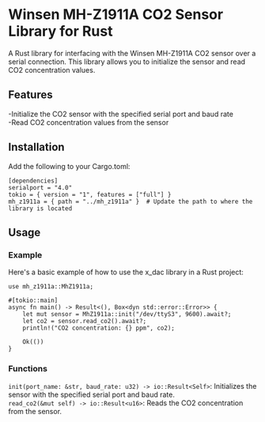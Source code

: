 # Winsen MH-Z1911A CO2 Sensor Library for Rust
A Rust library for interfacing with the Winsen MH-Z1911A CO2 sensor over a serial connection. This library allows you to initialize the sensor and read CO2 concentration values.

## Features
-Initialize the CO2 sensor with the specified serial port and baud rate  
-Read CO2 concentration values from the sensor  

## Installation
Add the following to your Cargo.toml:
```
[dependencies]
serialport = "4.0"
tokio = { version = "1", features = ["full"] }
mh_z1911a = { path = "../mh_z1911a" }  # Update the path to where the library is located
```

## Usage
### Example
Here's a basic example of how to use the x_dac library in a Rust project:
```
use mh_z1911a::MhZ1911a;

#[tokio::main]
async fn main() -> Result<(), Box<dyn std::error::Error>> {
    let mut sensor = MhZ1911a::init("/dev/ttyS3", 9600).await?;
    let co2 = sensor.read_co2().await?;
    println!("CO2 concentration: {} ppm", co2);

    Ok(())
}
```

### Functions
```init(port_name: &str, baud_rate: u32) -> io::Result<Self>```: Initializes the sensor with the specified serial port and baud rate.  
```read_co2(&mut self) -> io::Result<u16>```: Reads the CO2 concentration from the sensor.  
